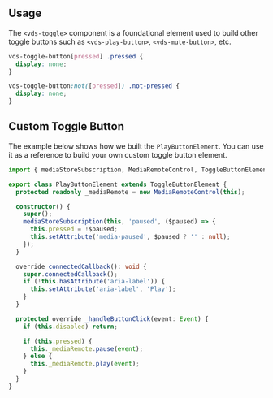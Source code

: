 ## Usage

The `<vds-toggle>` component is a foundational element used to build other toggle buttons such as
`<vds-play-button>`, `<vds-mute-button>`, etc.

<slot name="usage" />

```css
vds-toggle-button[pressed] .pressed {
  display: none;
}

vds-toggle-button:not([pressed]) .not-pressed {
  display: none;
}
```

## Custom Toggle Button

The example below shows how we built the `PlayButtonElement`. You can use it as a reference to
build your own custom toggle button element.

```ts title="PlayButtonElement.ts"|copy
import { mediaStoreSubscription, MediaRemoteControl, ToggleButtonElement } from '@vidstack/player';

export class PlayButtonElement extends ToggleButtonElement {
  protected readonly _mediaRemote = new MediaRemoteControl(this);

  constructor() {
    super();
    mediaStoreSubscription(this, 'paused', ($paused) => {
      this.pressed = !$paused;
      this.setAttribute('media-paused', $paused ? '' : null);
    });
  }

  override connectedCallback(): void {
    super.connectedCallback();
    if (!this.hasAttribute('aria-label')) {
      this.setAttribute('aria-label', 'Play');
    }
  }

  protected override _handleButtonClick(event: Event) {
    if (this.disabled) return;

    if (this.pressed) {
      this._mediaRemote.pause(event);
    } else {
      this._mediaRemote.play(event);
    }
  }
}
```
